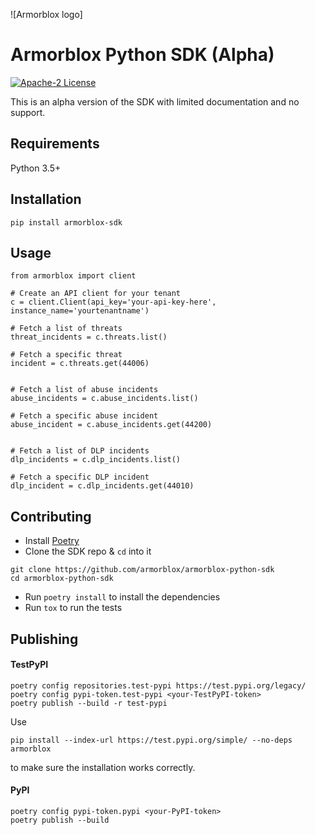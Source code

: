 ![Armorblox logo]

# Armorblox Python SDK (Alpha)

[![Apache-2 License](https://img.shields.io/badge/license-Apache2-blueviolet)](https://www.apache.org/licenses/LICENSE-2.0)

This is an alpha version of the SDK with limited documentation and no support.

## Requirements

Python 3.5+

## Installation

```
pip install armorblox-sdk
```

## Usage

```
from armorblox import client

# Create an API client for your tenant
c = client.Client(api_key='your-api-key-here', instance_name='yourtenantname')

# Fetch a list of threats
threat_incidents = c.threats.list()

# Fetch a specific threat
incident = c.threats.get(44006)


# Fetch a list of abuse incidents
abuse_incidents = c.abuse_incidents.list()

# Fetch a specific abuse incident
abuse_incident = c.abuse_incidents.get(44200)


# Fetch a list of DLP incidents
dlp_incidents = c.dlp_incidents.list()

# Fetch a specific DLP incident
dlp_incident = c.dlp_incidents.get(44010)
```

## Contributing

* Install [Poetry](https://python-poetry.org)
* Clone the SDK repo & `cd` into it
```
git clone https://github.com/armorblox/armorblox-python-sdk
cd armorblox-python-sdk
```
* Run `poetry install` to install the dependencies
* Run `tox` to run the tests

## Publishing

#### TestPyPI
```
poetry config repositories.test-pypi https://test.pypi.org/legacy/
poetry config pypi-token.test-pypi <your-TestPyPI-token>
poetry publish --build -r test-pypi
```

Use
```
pip install --index-url https://test.pypi.org/simple/ --no-deps armorblox
```
to make sure the installation works correctly.

#### PyPI
```
poetry config pypi-token.pypi <your-PyPI-token>
poetry publish --build
```